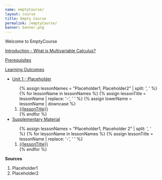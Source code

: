 ```yaml
---
name: emptyCourse/
layout: course
title: Empty Course
permalink: /emptyCourse/
banner: banner.png
---
```


Welcome to EmptyCourse

<a class="page-link" href="/emptyCourse/introduction">Introduction - What is Multivariable Calculus? </a>

<a class="page-link" href="/emptyCourse/prerequisites"> Prerequisites</a>

<a class="page-link" href="/emptyCourse/learning-outcomes"> Learning Outcomes</a>

<ul>
<li>  <a class="page-link" href="/emptyCourseI/unit1/"> Unit 1 - Placeholder </a> </li>
<ol>
{% assign lessonNames = "Placeholder1, Placeholder2" | split: ', ' %}
{% for lessonName in lessonNames %}
{% assign lessonTitle = lessonName | replace:  '-', ' ' %}
{% assign lowerName = lessonName | downcase %}
<li> <a class = "page-link" href = "{{ lowerName | prepend: "unit1/" | prepend: current_page.permalink }}"> {{lessonTitle}} </a> </li>
{% endfor %}
</ol>
<li> <a class="page-link" href="/emptyCourse/supplements/"> Supplementary Material </a> </li>
<ol>
{% assign lessonNames = "Placeholder1, Placeholder 2" | split: ', ' %}
{% for lessonName in lessonNames %}
{% assign lessonTitle = lessonName | replace:  '-', ' ' %}
<li> <a class = "page-link" href = "{{ lessonName | prepend: "unit1/" | prepend: current_page.permalink }}"> {{lessonTitle}} </a> </li>
{% endfor %}
</ol>
</ul>


**Sources**

1. Placeholder1 
2. Placeholder2
